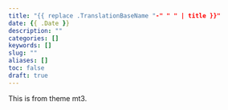 ```yaml
---
title: "{{ replace .TranslationBaseName "-" " " | title }}"
date: {{ .Date }}
description: ""
categories: []
keywords: []
slug: ""
aliases: []
toc: false
draft: true
---
```



This is from theme mt3.
